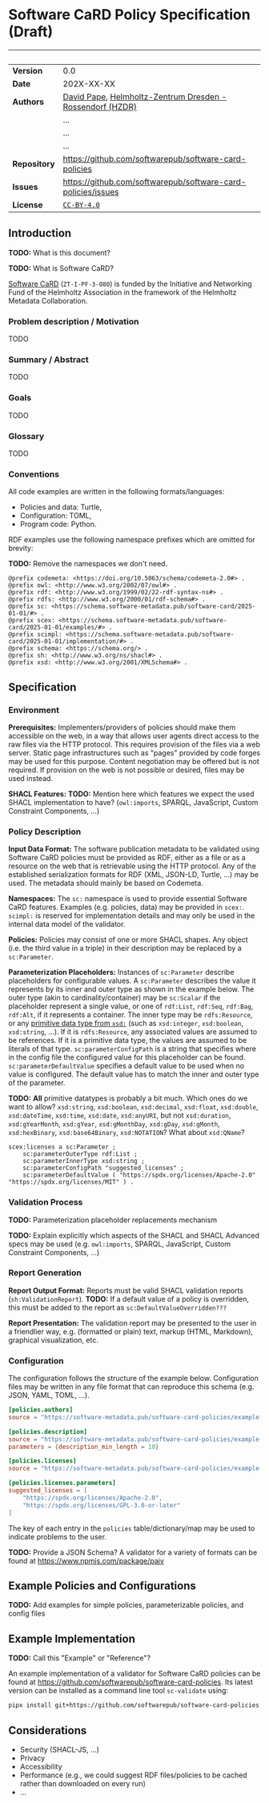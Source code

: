 <!--
SPDX-FileCopyrightText: 2025 Helmholtz-Zentrum Dresden - Rossendorf (HZDR)
SPDX-License-Identifier: CC-BY-4.0
SPDX-FileContributor: David Pape
-->

# Software CaRD Policy Specification (Draft)

| &nbsp;         | &nbsp;                                                                                                                       |
| -------------- | -----------------------------------------------------------------------------------------------------------------------------|
| **Version**    | 0.0                                                                                                                          |
| **Date**       | 202X-XX-XX                                                                                                                   |
| **Authors**    | [David Pape](https://orcid.org/0000-0002-3145-9880), [Helmholtz-Zentrum Dresden - Rossendorf (HZDR)](https://www.hzdr.de)    |
|                | ...                                                                                                                          |
|                | ...                                                                                                                          |
|                | ...                                                                                                                          |
| **Repository** | <https://github.com/softwarepub/software-card-policies>                                                                      |
| **Issues**     | <https://github.com/softwarepub/software-card-policies/issues>                                                               |
| **License**    | [`CC-BY-4.0`](https://creativecommons.org/licenses/by/4.0/)                                                                  |

## Introduction

**TODO:** What is this document?

**TODO:** What is Software CaRD?

[Software CaRD](https://helmholtz-metadaten.de/en/inf-projects/softwarecard) (`ZT-I-PF-3-080`) is funded by the Initiative and Networking Fund of the Helmholtz Association in the framework of the Helmholtz Metadata Collaboration.

### Problem description / Motivation

TODO

### Summary / Abstract

TODO

### Goals

TODO

### Glossary

TODO

### Conventions

All code examples are written in the following formats/languages:

- Policies and data: Turtle,
- Configuration: TOML,
- Program code: Python.

RDF examples use the following namespace prefixes which are omitted for brevity:

**TODO:** Remove the namespaces we don't need.

```turtle
@prefix codemeta: <https://doi.org/10.5063/schema/codemeta-2.0#> .
@prefix owl: <http://www.w3.org/2002/07/owl#> .
@prefix rdf: <http://www.w3.org/1999/02/22-rdf-syntax-ns#> .
@prefix rdfs: <http://www.w3.org/2000/01/rdf-schema#> .
@prefix sc: <https://schema.software-metadata.pub/software-card/2025-01-01/#> .
@prefix scex: <https://schema.software-metadata.pub/software-card/2025-01-01/examples/#> .
@prefix scimpl: <https://schema.software-metadata.pub/software-card/2025-01-01/implementation/#> .
@prefix schema: <https://schema.org/> .
@prefix sh: <http://www.w3.org/ns/shacl#> .
@prefix xsd: <http://www.w3.org/2001/XMLSchema#> .
```

## Specification

### Environment

**Prerequisites:**
Implementers/providers of policies should make them accessible on the web, in a way that allows user agents direct access to the raw files via the HTTP protocol.
This requires provision of the files via a web server.
Static page infrastructures such as "pages" provided by code forges may be used for this purpose.
Content negotiation may be offered but is not required.
If provision on the web is not possible or desired, files may be used instead.

**SHACL Features:**
**TODO:** Mention here which features we expect the used SHACL implementation to have? (`owl:imports`, SPARQL, JavaScript, Custom Constraint Components, ...)

### Policy Description

**Input Data Format:**
The software publication metadata to be validated using Software CaRD policies must be provided as RDF, either as a file or as a resource on the web that is retrievable using the HTTP protocol.
Any of the established serialization formats for RDF (XML, JSON-LD, Turtle, ...) may be used.
The metadata should mainly be based on Codemeta.

**Namespaces:**
The `sc:` namespace is used to provide essential Software CaRD features.
Examples (e.g. policies, data) may be provided in `scex:`.
`scimpl:` is reserved for implementation details and may only be used in the internal data model of the validator.

**Policies:**
Policies may consist of one or more SHACL shapes.
Any object (i.e. the third value in a triple) in their description may be replaced by a `sc:Parameter`.

**Parameterization Placeholders:**
Instances of `sc:Parameter` describe placeholders for configurable values.
A `sc:Parameter` describes the value it represents by its inner and outer type as shown in the example below.
The outer type (akin to cardinality/container) may be `sc:Scalar` if the placeholder represent a single value, or one of `rdf:List`, `rdf:Seq`, `rdf:Bag`, `rdf:Alt`, if it represents a container.
The inner type may be `rdfs:Resource`, or any [primitive data type from `xsd:`](https://www.w3.org/TR/xmlschema-2/#built-in-primitive-datatypes) (such as `xsd:integer`, `xsd:boolean`, `xsd:string`, ...).
If it is `rdfs:Resource`, any associated values are assumed to be references.
If it is a primitive data type, the values are assumed to be literals of that type.
`sc:parameterConfigPath` is a string that specifies where in the config file the configured value for this placeholder can be found.
`sc:parameterDefaultValue` specifies a default value to be used when no value is configured.
The default value has to match the inner and outer type of the parameter.

**TODO:** **All** primitive datatypes is probably a bit much. Which ones do we want to allow?
`xsd:string`, `xsd:boolean`, `xsd:decimal`, `xsd:float`, `xsd:double`, `xsd:dateTime`, `xsd:time`, `xsd:date`, `xsd:anyURI`,
but not `xsd:duration`, `xsd:gYearMonth`, `xsd:gYear`, `xsd:gMonthDay`, `xsd:gDay`, `xsd:gMonth`, `xsd:hexBinary`, `xsd:base64Binary`, `xsd:NOTATION`?
What about `xsd:QName`?

```turtle
scex:licenses a sc:Parameter ;
    sc:parameterOuterType rdf:List ;
    sc:parameterInnerType xsd:string ;
    sc:parameterConfigPath "suggested_licenses" ;
    sc:parameterDefaultValue ( "https://spdx.org/licenses/Apache-2.0" "https://spdx.org/licenses/MIT" ) .
```

### Validation Process

**TODO:** Parameterization placeholder replacements mechanism

**TODO:** Explain explicitly which aspects of the SHACL and SHACL Advanced specs may be used (e.g. `owl:imports`, SPARQL, JavaScript, Custom Constraint Components, ...)

### Report Generation

**Report Output Format:**
Reports must be valid SHACL validation reports (`sh:ValidationReport`).
**TODO:** If a default value of a policy is overridden, this must be added to the report as `sc:DefaultValueOverridden???`

**Report Presentation:**
The validation report may be presented to the user in a friendlier way, e.g. (formatted or plain) text, markup (HTML, Markdown), graphical visualization, etc.

### Configuration

The configuration follows the structure of the example below.
Configuration files may be written in any file format that can reproduce this schema (e.g. JSON, YAML, TOML, ...).

```toml
[policies.authors]
source = "https://software-metadata.pub/software-card-policies/example-policies/policies/authors-affiliation.ttl"

[policies.description]
source = "https://software-metadata.pub/software-card-policies/example-policies/policies/description-parameterizable.ttl"
parameters = {description_min_length = 10}

[policies.licenses]
source = "https://software-metadata.pub/software-card-policies/example-policies/policies/licenses-parameterizable.ttl"

[policies.licenses.parameters]
suggested_licenses = [
    "https://spdx.org/licenses/Apache-2.0",
    "https://spdx.org/licenses/GPL-3.0-or-later"
]
```

The key of each entry in the `policies` table/dictionary/map may be used to indicate problems to the user.

**TODO:** Provide a JSON Schema? A validator for a variety of formats can be found at <https://www.npmjs.com/package/pajv>

## Example Policies and Configurations

**TODO:** Add examples for simple policies, parameterizable policies, and config files

## Example Implementation

**TODO:** Call this "Example" or "Reference"?

An example implementation of a validator for Software CaRD policies can be found at <https://github.com/softwarepub/software-card-policies>.
Its latest version can be installed as a command line tool `sc-validate` using:

```bash
pipx install git+https://github.com/softwarepub/software-card-policies.git
```

## Considerations

- Security (SHACL-JS, ...)
- Privacy
- Accessibility
- Performance (e.g., we could suggest RDF files/policies to be cached rather than downloaded on every run)
- ...
